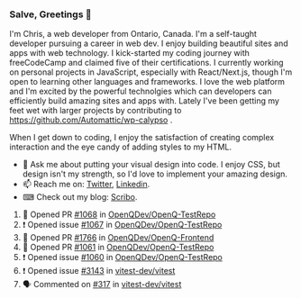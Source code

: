 ### Salve, Greetings 👋

I'm Chris, a web developer from Ontario, Canada. I'm a self-taught developer pursuing a career in web dev. I enjoy building beautiful sites and apps with web technology.
I kick-started my coding journey with freeCodeCamp and claimed five of their certifications.  I currently working on personal projects in JavaScript, especially with React/Next.js, though I'm open to learning other languages and frameworks. I love the web platform and I'm excited by the powerful technolgies which can developers can efficiently build amazing sites and apps with. Lately I've been getting my feet wet with larger projects by contributing to https://github.com/Automattic/wp-calypso .

When I get down to coding, I enjoy the satisfaction of creating complex interaction and the eye candy of adding styles to my HTML. 

- 💬 Ask me about putting your visual design into code. I enjoy CSS, but design isn't my strength, so I'd love to implement your amazing design.
- 📫 Reach me on: [Twitter](https://twitter.com/Christo28120856), [Linkedin](https://www.linkedin.com/in/christopher-stevers-07b9a5204/).
- ⌨ Check out my blog: [Scribo](https://christopherstevers.cf).
<!--
**Christopher-Stevers/Christopher-Stevers** is a ✨ _special_ ✨ repository because its `README.md` (this file) appears on your GitHub profile.

Here are some ideas to get you started:

- 🔭 I’m currently working on ...
- 🌱 I’m currently learning ...
- 👯 I’m looking to collaborate on ...
- 🤔 I’m looking for help with ...
- 😄 Pronouns: ...
- ⚡ Fun fact: ...
-->

<!--START_SECTION:activity-->
1. 💪 Opened PR [#1068](https://github.com/OpenQDev/OpenQ-TestRepo/pull/1068) in [OpenQDev/OpenQ-TestRepo](https://github.com/OpenQDev/OpenQ-TestRepo)
2. ❗️ Opened issue [#1067](https://github.com/OpenQDev/OpenQ-TestRepo/issues/1067) in [OpenQDev/OpenQ-TestRepo](https://github.com/OpenQDev/OpenQ-TestRepo)
3. 💪 Opened PR [#1766](https://github.com/OpenQDev/OpenQ-Frontend/pull/1766) in [OpenQDev/OpenQ-Frontend](https://github.com/OpenQDev/OpenQ-Frontend)
4. 💪 Opened PR [#1061](https://github.com/OpenQDev/OpenQ-TestRepo/pull/1061) in [OpenQDev/OpenQ-TestRepo](https://github.com/OpenQDev/OpenQ-TestRepo)
5. ❗️ Opened issue [#1060](https://github.com/OpenQDev/OpenQ-TestRepo/issues/1060) in [OpenQDev/OpenQ-TestRepo](https://github.com/OpenQDev/OpenQ-TestRepo)
6. ❗️ Opened issue [#3143](https://github.com/vitest-dev/vitest/issues/3143) in [vitest-dev/vitest](https://github.com/vitest-dev/vitest)
7. 🗣 Commented on [#317](https://github.com/vitest-dev/vitest/issues/317) in [vitest-dev/vitest](https://github.com/vitest-dev/vitest)
<!--END_SECTION:activity-->
